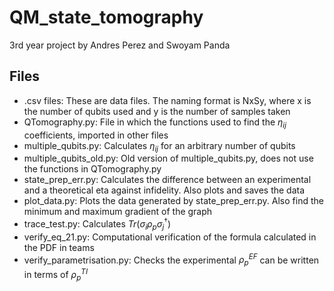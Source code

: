 # QM_state_tomography
3rd year project by Andres Perez and Swoyam Panda

## Files
- .csv files: These are data files. The naming format is NxSy, where x is the number of qubits used and y is the number of samples taken
- QTomography.py: File in which the functions used to find the $\eta_{ij}$ coefficients, imported in other files
- multiple_qubits.py: Calculates $\eta_{ij}$ for an arbitrary number of qubits
- multiple_qubits_old.py: Old version of multiple_qubits.py, does not use the functions in QTomography.py
- state_prep_err.py: Calculates the difference between an experimental and a theoretical eta against infidelity. Also plots and saves the data
- plot_data.py: Plots the data generated by state_prep_err.py. Also find the minimum and maximum gradient of the graph
- trace_test.py: Calculates $Tr(\sigma_{i} \rho_{p} \sigma_{j}^{\dagger})$
- verify_eq_21.py: Computational verification of the formula calculated in the PDF in teams
- verify_parametrisation.py: Checks the experimental $\rho_{p}^{EF}$ can be written in terms of $\rho_{p}^{TI}$
